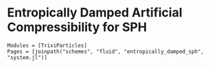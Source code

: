 # Entropically Damped Artificial Compressibility for SPH

```@autodocs
Modules = [TrixiParticles]
Pages = [joinpath("schemes", "fluid", "entropically_damped_sph", "system.jl")]
```
